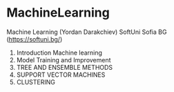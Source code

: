 # MachineLearning
Machine Learning (Yordan Darakchiev)
SoftUni Sofia BG (https://softuni.bg/)

1. Introduction Machine learning
2. Model Training and Improvement
3. TREE AND ENSEMBLE METHODS
4. SUPPORT VECTOR MACHINES
5. CLUSTERING
